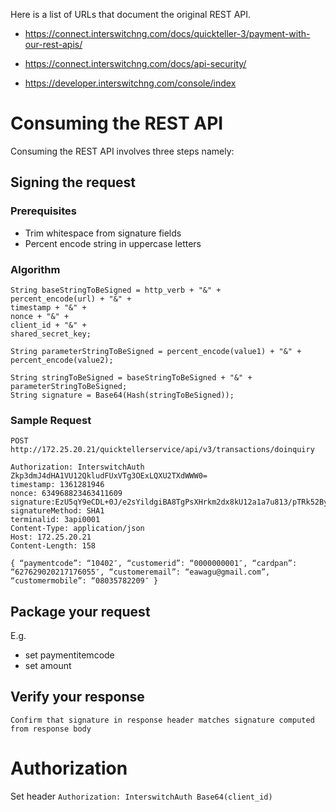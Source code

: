 Here is a list of URLs that document the original REST API.

- https://connect.interswitchng.com/docs/quickteller-3/payment-with-our-rest-apis/

- https://connect.interswitchng.com/docs/api-security/

- https://developer.interswitchng.com/console/index


# Consuming the REST API

Consuming the REST API involves three steps namely:

## Signing the request

### Prerequisites

- Trim whitespace from signature fields
- Percent encode string in uppercase letters

### Algorithm

    String baseStringToBeSigned = http_verb + "&" +
    percent_encode(url) + "&" +
    timestamp + "&" +
    nonce + "&" +
    client_id + "&" +
    shared_secret_key;

    String parameterStringToBeSigned = percent_encode(value1) + "&" + percent_encode(value2);

    String stringToBeSigned = baseStringToBeSigned + "&" + parameterStringToBeSigned;
    String signature = Base64(Hash(stringToBeSigned));

### Sample Request

    POST http://172.25.20.21/quicktellerservice/api/v3/transactions/doinquiry

    Authorization: InterswitchAuth Zkp3dmJ4dHA1VU12QkludFUxVTg3OExLQXU2TXdWWW0=
    timestamp: 1361281946
    nonce: 634968823463411609
    signature:EzU5qY9eCDL+0J/e2sYildgiBA8TgPsXHrkm2dx8kU12a1a7u813/pTRk52BymCVDPaOxX9p4Qn4ZxjAfFHhcQ==
    signatureMethod: SHA1
    terminalid: 3api0001
    Content-Type: application/json
    Host: 172.25.20.21
    Content-Length: 158

    { “paymentcode”: “10402″, “customerid”: “0000000001″, “cardpan”: “627629020217176055″, “customeremail”: “eawagu@gmail.com”, “customermobile”: “08035782209″ }

## Package your request

E.g.
- set paymentitemcode
- set amount

## Verify your response

    Confirm that signature in response header matches signature computed from response body


# Authorization
Set header `Authorization: InterswitchAuth Base64(client_id)`
